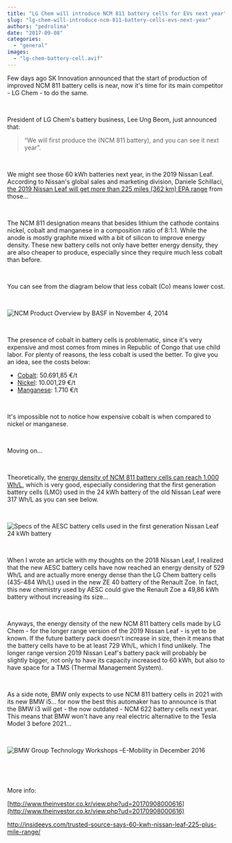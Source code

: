 ```yaml
---
title: "LG Chem will introduce NCM 811 battery cells for EVs next year"
slug: "lg-chem-will-introduce-ncm-811-battery-cells-evs-next-year"
authors: "pedrolima"
date: "2017-09-08"
categories: 
  - "general"
images: 
  - "lg-chem-battery-cell.avif"
---
```


Few days ago SK Innovation announced that the start of production of improved NCM 811 battery cells is near, now it's time for its main competitor - LG Chem - to do the same.

 

President of LG Chem's battery business, Lee Ung Beom, just announced that:

> “We will first produce the (NCM 811 battery), and you can see it next year”.

 

We might see those 60 kWh batteries next year, in the 2019 Nissan Leaf. According to Nissan's global sales and marketing division, Daniele Schillaci, [the 2019 Nissan Leaf will get more than 225 miles (362 km) EPA range](http://insideevs.com/trusted-source-says-60-kwh-nissan-leaf-225-plus-mile-range/) from those...

 

The NCM 811 designation means that besides lithium the cathode contains nickel, cobalt and manganese in a composition ratio of 8:1:1. While the anode is mostly graphite mixed with a bit of silicon to improve energy density. These new battery cells not only have better energy density, they are also cheaper to produce, especially since they require much less cobalt than before.

 

You can see from the diagram below that less cobalt (Co) means lower cost.

 

![NCM Product Overview by BASF in November 4, 2014](images/ncm-product-overview-by-basf-in-november-4-2014.avif)

 

The presence of cobalt in battery cells is problematic, since it's very expensive and most comes from mines in Republic of Congo that use child labor. For plenty of reasons, the less cobalt is used the better. To give you an idea, see the costs below:

- [Cobalt](http://www.infomine.com/investment/metal-prices/cobalt/): 50.691,85 €/t
- [Nickel](http://www.infomine.com/investment/metal-prices/nickel/): 10.001,29 €/t
- [Manganese](http://www.infomine.com/investment/metal-prices/manganese/): 1.710 €/t

 

It's impossible not to notice how expensive cobalt is when compared to nickel or manganese.

 

Moving on...

 

Theoretically, the [energy density of NCM 811 battery cells can reach 1.000 Wh/L](https://www.ict.fraunhofer.de/content/dam/ict/de/documents/medien/ae/Infoflyer_Systeme_der_n%C3%A4chsten_Generation.pdf), which is very good, especially considering that the first generation battery cells (LMO) used in the 24 kWh battery of the old Nissan Leaf were 317 Wh/L as you can see below.

 

![Specs of the AESC battery cells used in the first generation Nissan Leaf 24 kWh battery](images/specs-of-the-aesc-battery-cells-used-in-the-first-generation-nissan-leaf-24-kwh-battery.avif)

 

When I wrote an article with my thoughts on the 2018 Nissan Leaf, I realized that the new AESC battery cells have now reached an energy density of 529 Wh/L and are actually more energy dense than the LG Chem battery cells (435-484 Wh/L) used in the new ZE 40 battery of the Renault Zoe. In fact, this new chemistry used by AESC could give the Renault Zoe a 49,86 kWh battery without increasing its size...

 

Anyways, the energy density of the new NCM 811 battery cells made by LG Chem - for the longer range version of the 2019 Nissan Leaf - is yet to be known. If the future battery pack doesn't increase in size, then it means that the battery cells have to be at least 729 Wh/L, which I find unlikely. The longer range version 2019 Nissan Leaf's battery pack will probably be slightly bigger, not only to have its capacity increased to 60 kWh, but also to have space for a TMS (Thermal Management System).

 

As a side note, BMW only expects to use NCM 811 battery cells in 2021 with its new BMW i5... for now the best this automaker has to announce is that the BMW i3 will get - the now outdated - NCM 622 battery cells next year. This means that BMW won't have any real electric alternative to the Tesla Model 3 before 2021...

 

![BMW Group Technology Workshops –E-Mobility in December 2016](images/bmw-group-technology-workshops-e-mobility-in-december-2016.avif)

 

 

More info:

[http://www.theinvestor.co.kr/view.php?ud=20170908000616](http://www.theinvestor.co.kr/view.php?ud=20170908000616)

http://insideevs.com/trusted-source-says-60-kwh-nissan-leaf-225-plus-mile-range/
